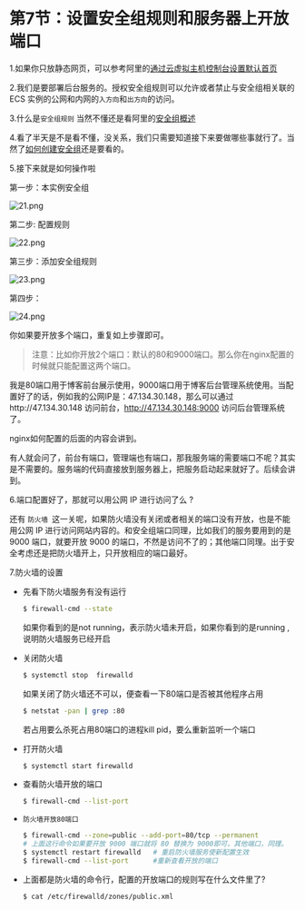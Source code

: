 # 第7节：设置安全组规则和服务器上开放端口

1.如果你只放静态网页，可以参考阿里的[通过云虚拟主机控制台设置默认首页](https://help.aliyun.com/knowledge_detail/36154.html)

2.我们是要部署后台服务的。授权安全组规则可以允许或者禁止与安全组相关联的 ECS 实例的公网和内网的`入方向`和`出方向`的访问。

3.什么是`安全组规则`  当然不懂还是看阿里的[安全组概述](https://help.aliyun.com/document_detail/25387.html?spm=a2c4g.11186623.6.873.a5262976LFYa70)

4.看了半天是不是看不懂，没关系，我们只需要知道接下来要做哪些事就行了。当然了[如何创建安全组](https://help.aliyun.com/document_detail/25468.html?spm=a2c4g.11186623.6.878.14126fffTaPJpT)还是要看的。

5.接下来就是如何操作啦

第一步：本实例安全组

![21.png](/Users/xwl/Desktop/21.png)


第二步: 配置规则

![22.png](/Users/xwl/Desktop/22.png)

第三步：添加安全组规则

![23.png](/Users/xwl/Desktop/23.png)


第四步：

![24.png](/Users/xwl/Desktop/24.png)


你如果要开放多个端口，重复如上步骤即可。

> 注意：比如你开放2个端口：默认的80和9000端口。那么你在nginx配置的时候就只能配置这两个端口。

我是80端口用于博客前台展示使用，9000端口用于博客后台管理系统使用。当配置好了的话，例如我的公网IP是：47.134.30.148，那么可以通过http://47.134.30.148 访问前台，http://47.134.30.148:9000 访问后台管理系统了。

nginx如何配置的后面的内容会讲到。



有人就会问了，前台有端口，管理端也有端口，那我服务端的需要端口不呢？其实是不需要的。服务端的代码直接放到服务器上，把服务启动起来就好了。后续会讲到。



6.端口配置好了，那就可以用公网 IP 进行访问了么 ? 

还有 `防火墙 `这一关呢，如果防火墙没有关闭或者相关的端口没有开放，也是不能用公网 IP 进行访问网站内容的。和安全组端口同理，比如我们的服务要用到的是 9000 端口，就要开放 9000 的端口，不然是访问不了的；其他端口同理。出于安全考虑还是把防火墙开上，只开放相应的端口最好。

7.防火墙的设置

+ 先看下防火墙服务有没有运行

    ```bash
    $ firewall-cmd --state
    ```

    如果你看到的是not running，表示防火墙未开启，如果你看到的是running ,说明防火墙服务已经开启

+ 关闭防火墙

    ```bash
    $ systemctl stop  firewalld
    ```

    如果关闭了防火墙还不可以，便查看一下80端口是否被其他程序占用

    ```bash
    $ netstat -pan | grep :80
    ```

    若占用要么杀死占用80端口的进程kill pid，要么重新监听一个端口

+ 打开防火墙

    ```bash
    $ systemctl start firewalld
    ```

+ 查看防火墙开放的端口

    ```bash
    $ firewall-cmd --list-port
    ```

+ `防火墙开放80端口`

    ```bash
    $ firewall-cmd --zone=public --add-port=80/tcp --permanent
    # 上面这行命令如果要开放 9000 端口就将 80 替换为 9000即可，其他端口，同理。
    $ systemctl restart firewalld   # 重启防火墙服务使新配置生效
    $ firewall-cmd --list-port      #重新查看开放的端口
    ```

+ 上面都是防火墙的命令行，配置的开放端口的规则写在什么文件里了?

    ```bash
    $ cat /etc/firewalld/zones/public.xml
    ```


